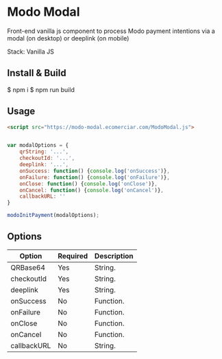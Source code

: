 # Modo Modal

Front-end vanilla js component to process Modo payment intentions via a modal (on desktop) or deeplink (on mobile)

Stack: Vanilla JS

## Install & Build

$ npm i
$ npm run build

## Usage

```html
<script src="https://modo-modal.ecomerciar.com/ModoModal.js">
```

```js

var modalOptions = {
    qrString: '...',
    checkoutId: '...',
    deeplink: '...',
    onSuccess: function() {console.log('onSuccess')},
    onFailure: function() {console.log('onFailure')},
    onClose: function() {console.log('onClose')},
    onCancel: function() {console.log('onCancel')},
    callbackURL: ''
}

modoInitPayment(modalOptions);
```

## Options

|Option |Required  | Description|
--- | --- | ---
|QRBase64|Yes|String.|
|checkoutId|Yes|String.|
|deeplink|Yes|String.|
|onSuccess|No|Function.|
|onFailure|No|Function.|
|onClose|No|Function.|
|onCancel|No|Function.|
|callbackURL|No|String.|
